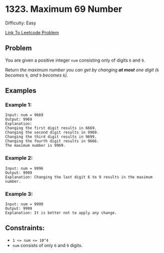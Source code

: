 # 1323. Maximum 69 Number
Difficulty: Easy

[Link To Leetcode Problem](https://leetcode.com/problems/maximum-69-number/)

## Problem
You are given a positive integer `num` consisting only of digits `6` and `9`.

Return *the maximum number you can get by changing **at most** one digit (*`6` *becomes* `9`*, and* `9` *becomes* `6`*).*

## Examples
### Example 1:
```
Input: num = 9669
Output: 9969
Explanation: 
Changing the first digit results in 6669.
Changing the second digit results in 9969.
Changing the third digit results in 9699.
Changing the fourth digit results in 9666.
The maximum number is 9969.
```
### Example 2:
```
Input: num = 9996
Output: 9999
Explanation: Changing the last digit 6 to 9 results in the maximum number.
```
### Example 3:
```
Input: num = 9999
Output: 9999
Explanation: It is better not to apply any change.
```

## Constraints:
- `1 <= num <= 10^4`
- `num` consists of only `6` and `9` digits.